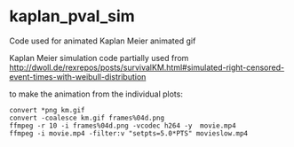 # kaplan_pval_sim
Code used for animated Kaplan Meier animated gif

Kaplan Meier simulation code partially used from http://dwoll.de/rexrepos/posts/survivalKM.html#simulated-right-censored-event-times-with-weibull-distribution

to make the animation from the individual plots:

```
convert *png km.gif
convert -coalesce km.gif frames%04d.png
ffmpeg -r 10 -i frames%04d.png -vcodec h264 -y  movie.mp4
ffmpeg -i movie.mp4 -filter:v "setpts=5.0*PTS" movieslow.mp4
```
